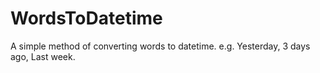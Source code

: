 # WordsToDatetime
A simple method of converting words to datetime. e.g. Yesterday, 3 days ago, Last week.

